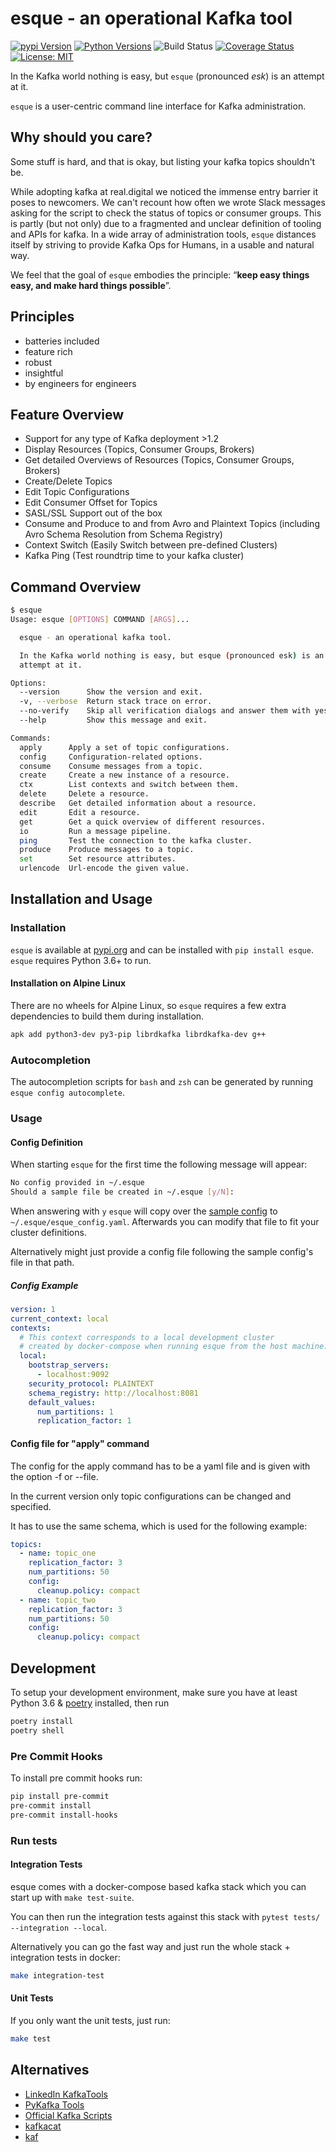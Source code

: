 # esque - an operational Kafka tool

[![pypi Version](https://img.shields.io/pypi/v/esque.svg)](https://pypi.org/project/esque/)
[![Python Versions](https://img.shields.io/pypi/pyversions/esque.svg)](https://pypi.org/project/esque/)
![Build Status](https://github.com/real-digital/esque/workflows/Style,%20Unit%20And%20Integration%20Tests/badge.svg)
[![Coverage Status](https://coveralls.io/repos/github/real-digital/esque/badge.svg?branch=master)](https://coveralls.io/github/real-digital/esque?branch=master)
[![License: MIT](https://img.shields.io/badge/License-MIT-yellow.svg)](https://opensource.org/licenses/MIT)

In the Kafka world nothing is easy, but `esque` (pronounced *esk*) is an attempt at it.

`esque` is a user-centric command line interface for Kafka administration.

## Why should you care?

Some stuff is hard, and that is okay, but listing your kafka topics shouldn't be.

While adopting kafka at real.digital we noticed the immense entry barrier it poses to newcomers.
We can't recount how often we wrote Slack messages asking for the script to check the
status of topics or consumer groups. This is partly (but not only) due to a
fragmented and unclear definition of tooling and APIs for kafka.
In a wide array of administration tools, `esque` distances itself by striving to provide Kafka Ops for Humans, in a usable and natural way.

We feel that the goal of `esque` embodies the principle: “**keep easy things easy, and make hard things possible**”.

## Principles

* batteries included
* feature rich
* robust
* insightful
* by engineers for engineers

## Feature Overview

* Support for any type of Kafka deployment >1.2
* Display Resources (Topics, Consumer Groups, Brokers)
* Get detailed Overviews of Resources (Topics, Consumer Groups, Brokers)
* Create/Delete Topics
* Edit Topic Configurations
* Edit Consumer Offset for Topics
* SASL/SSL Support out of the box
* Consume and Produce to and from Avro and Plaintext Topics (including Avro Schema Resolution from Schema Registry)
* Context Switch (Easily Switch between pre-defined Clusters)
* Kafka Ping (Test roundtrip time to your kafka cluster)

## Command Overview

```bash
$ esque
Usage: esque [OPTIONS] COMMAND [ARGS]...

  esque - an operational kafka tool.

  In the Kafka world nothing is easy, but esque (pronounced esk) is an
  attempt at it.

Options:
  --version      Show the version and exit.
  -v, --verbose  Return stack trace on error.
  --no-verify    Skip all verification dialogs and answer them with yes.
  --help         Show this message and exit.

Commands:
  apply      Apply a set of topic configurations.
  config     Configuration-related options.
  consume    Consume messages from a topic.
  create     Create a new instance of a resource.
  ctx        List contexts and switch between them.
  delete     Delete a resource.
  describe   Get detailed information about a resource.
  edit       Edit a resource.
  get        Get a quick overview of different resources.
  io         Run a message pipeline.
  ping       Test the connection to the kafka cluster.
  produce    Produce messages to a topic.
  set        Set resource attributes.
  urlencode  Url-encode the given value.
```

## Installation and Usage

### Installation

`esque` is available at [pypi.org](https://pypi.org/project/esque/) and can be installed with `pip install esque`. `esque` requires Python 3.6+ to run.

#### Installation on Alpine Linux

There are no wheels for Alpine Linux, so `esque` requires a few extra dependencies to build them during installation.

```bash
apk add python3-dev py3-pip librdkafka librdkafka-dev g++
```

### Autocompletion

The autocompletion scripts for `bash` and `zsh` can be generated by running `esque config autocomplete`.

### Usage

#### Config Definition

When starting `esque` for the first time the following message will appear:

```bash
No config provided in ~/.esque
Should a sample file be created in ~/.esque [y/N]:
```

When answering with `y` `esque` will copy over the [sample config](https://github.com/real-digital/esque/blob/master/esque/config/sample_config.yaml) to `~/.esque/esque_config.yaml`.
Afterwards you can modify that file to fit your cluster definitions.

Alternatively might just provide a config file following the sample config's file in that path.

##### Config Example

```yaml
version: 1
current_context: local
contexts:
  # This context corresponds to a local development cluster
  # created by docker-compose when running esque from the host machine.
  local:
    bootstrap_servers:
      - localhost:9092
    security_protocol: PLAINTEXT
    schema_registry: http://localhost:8081
    default_values:
      num_partitions: 1
      replication_factor: 1
```

#### Config file for "apply" command

The config for the apply command has to be a yaml file and
is given with the option -f or --file.

In the current version only topic configurations can be
changed and specified.

It has to use the same schema, which is used
for the following example:

```yaml
topics:
  - name: topic_one
    replication_factor: 3
    num_partitions: 50
    config:
      cleanup.policy: compact
  - name: topic_two
    replication_factor: 3
    num_partitions: 50
    config:
      cleanup.policy: compact
```

## Development

To setup your development environment, make sure you have at least Python 3.6 & [poetry](https://github.com/sdispater/poetry) installed, then run

```bash
poetry install
poetry shell
```

### Pre Commit Hooks

To install pre commit hooks run:

```bash
pip install pre-commit
pre-commit install
pre-commit install-hooks
```

### Run tests

#### Integration Tests

esque comes with a docker-compose based kafka stack which you can start up with `make test-suite`.

You can then run the integration tests against this stack with `pytest tests/ --integration --local`.

Alternatively you can go the fast way and just run the whole stack + integration tests in docker:

```bash
make integration-test
```

#### Unit Tests

If you only want the unit tests, just run:

```bash
make test
```

## Alternatives

- [LinkedIn KafkaTools](https://github.com/linkedin/kafka-tools)
- [PyKafka Tools](https://github.com/Parsely/pykafka/blob/master/pykafka/cli/kafka_tools.py)
- [Official Kafka Scripts](https://github.com/apache/kafka/tree/trunk/bin)
- [kafkacat](https://github.com/edenhill/kafkacat)
- [kaf](https://github.com/birdayz/kaf)

